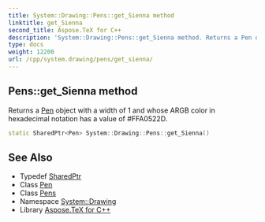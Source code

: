 ```yaml
---
title: System::Drawing::Pens::get_Sienna method
linktitle: get_Sienna
second_title: Aspose.TeX for C++
description: 'System::Drawing::Pens::get_Sienna method. Returns a Pen object with a width of 1 and whose ARGB color in hexadecimal notation has a value of #FFA0522D in C++.'
type: docs
weight: 12200
url: /cpp/system.drawing/pens/get_sienna/
---
```

## Pens::get_Sienna method


Returns a [Pen](../../pen/) object with a width of 1 and whose ARGB color in hexadecimal notation has a value of #FFA0522D.

```cpp
static SharedPtr<Pen> System::Drawing::Pens::get_Sienna()
```

## See Also

* Typedef [SharedPtr](../../../system/sharedptr/)
* Class [Pen](../../pen/)
* Class [Pens](../)
* Namespace [System::Drawing](../../)
* Library [Aspose.TeX for C++](../../../)
